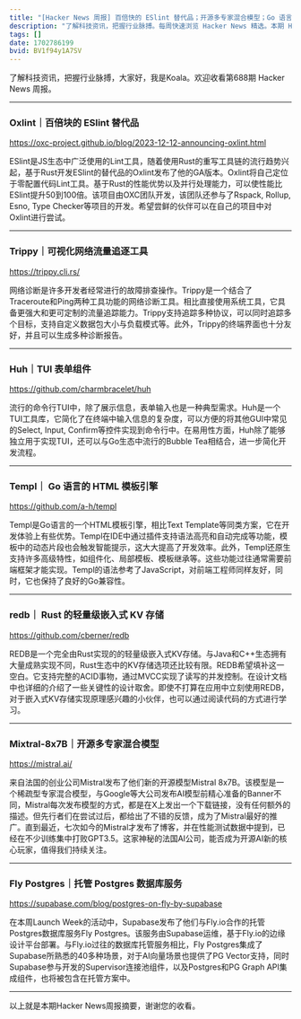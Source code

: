 ```yaml
---
title: "[Hacker News 周报] 百倍快的 ESlint 替代品；开源多专家混合模型；Go 语言的 HTML 模板引擎"
description: "了解科技资讯，把握行业脉搏。每周快速浏览 Hacker News 精选。本期 Hacker Newsletter 地址：https://www.daemonology.net/hn-daily/"
tags: []
date: 1702786199
bvid: BV1f94y1A7SV
---
```

了解科技资讯，把握行业脉搏，大家好，我是Koala。欢迎收看第688期 Hacker News 周报。

---

### Oxlint｜百倍块的 ESlint 替代品

https://oxc-project.github.io/blog/2023-12-12-announcing-oxlint.html

ESlint是JS生态中广泛使用的Lint工具，随着使用Rust的重写工具链的流行趋势兴起，基于Rust开发ESlint的替代品的Oxlint发布了他的GA版本。Oxlint将自己定位于零配置代码Lint工具。基于Rust的性能优势以及并行处理能力，可以使性能比ESlint提升50到100倍。该项目由OXC团队开发，该团队还参与了Rspack, Rollup, Esno, Type Checker等项目的开发。希望尝鲜的伙伴可以在自己的项目中对Oxlint进行尝试。

---

### Trippy｜可视化网络流量追逐工具

https://trippy.cli.rs/

网络诊断是许多开发者经常进行的故障排查操作。Trippy是一个结合了Traceroute和Ping两种工具功能的网络诊断工具。相比直接使用系统工具，它具备更强大和更可定制的流量追踪能力。Trippy支持追踪多种协议，可以同时追踪多个目标，支持自定义数据包大小与负载模式等。此外，Trippy的终端界面也十分友好，并且可以生成多种诊断报告。

---

### Huh｜TUI 表单组件

https://github.com/charmbracelet/huh

流行的命令行TUI中，除了展示信息，表单输入也是一种典型需求。Huh是一个TUI工具库，它简化了在终端中输入信息的复杂度，可以方便的将其他GUI中常见的Select, Input, Confirm等控件实现到命令行中。在易用性方面，Huh除了能够独立用于实现TUI，还可以与Go生态中流行的Bubble Tea相结合，进一步简化开发流程。

---

### Templ｜ Go 语言的 HTML 模板引擎

https://github.com/a-h/templ

Templ是Go语言的一个HTML模板引擎，相比Text Template等同类方案，它在开发体验上有些优势。Templ在IDE中通过插件支持语法高亮和自动完成等功能，模板中的动态片段也会触发智能提示，这大大提高了开发效率。此外，Templ还原生支持许多高级特性，如组件化、局部模板、模板继承等。这些功能过往通常需要前端框架才能实现。Templ的语法参考了JavaScript，对前端工程师同样友好，同时，它也保持了良好的Go兼容性。

---

### redb｜ Rust 的轻量级嵌入式 KV 存储

https://github.com/cberner/redb

REDB是一个完全由Rust实现的的轻量级嵌入式KV存储。与Java和C++生态拥有大量成熟实现不同，Rust生态中的KV存储选项还比较有限。REDB希望填补这一空白。它支持完整的ACID事物，通过MVCC实现了读写的并发控制。在设计文档中也详细的介绍了一些关键性的设计取舍。即使不打算在应用中立刻使用REDB，对于嵌入式KV存储实现原理感兴趣的小伙伴，也可以通过阅读代码的方式进行学习。

---

### Mixtral-8x7B｜开源多专家混合模型

https://mistral.ai/

来自法国的创业公司Mistral发布了他们新的开源模型Mistral 8x7B。该模型是一个稀疏型专家混合模型，与Google等大公司发布AI模型前精心准备的Banner不同，Mistral每次发布模型的方式，都是在X上发出一个下载链接，没有任何额外的描述。但先行者们在尝试过后，都给出了不错的反馈，成为了Mistral最好的推广。直到最近，七次如今的Mistral才发布了博客，并在性能测试数据中提到，已经在不少训练集中打败GPT3.5。这家神秘的法国AI公司，能否成为开源AI新的核心玩家，值得我们持续关注。

---

### Fly Postgres｜托管 Postgres 数据库服务

https://supabase.com/blog/postgres-on-fly-by-supabase

在本周Launch Week的活动中，Supabase发布了他们与Fly.io合作的托管Postgres数据库服务Fly Postgres。该服务由Supabase运维，基于Fly.io的边缘设计平台部署。与Fly.io过往的数据库托管服务相比，Fly Postgres集成了Supabase所熟悉的40多种场景，对于AI向量场景也提供了PG Vector支持，同时Supabase参与开发的Supervisor连接池组件，以及Postgres和PG Graph API集成组件，也将被包含在托管方案中。

---

以上就是本期Hacker News周报摘要，谢谢您的收看。


